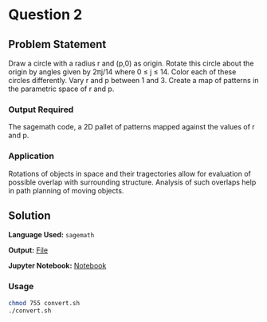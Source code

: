 # Question 2

## Problem Statement
Draw a circle with a radius r and (p,0) as origin. Rotate this circle about the origin by angles given by 2πj/14 where 0 ≤ j ≤ 14. Color each of these circles differently. Vary r and p between 1 and 3. Create a map of patterns in the parametric space of r and p.

### Output Required
The sagemath code, a 2D pallet of patterns mapped against the values of r and p.

### Application
Rotations of objects in space and their tragectories allow for evaluation of possible overlap with surrounding structure. Analysis of such overlaps help in path planning of moving objects.

## Solution

**Language Used:** `sagemath`

**Output:** [File](question_2.png)

**Jupyter Notebook:** [Notebook](question_2.ipynb)

### Usage
```bash
chmod 755 convert.sh
./convert.sh
```